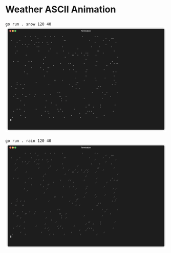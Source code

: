 # Weather ASCII Animation

`go run . snow 120 40`
![](assets/snow.gif)


`go run . rain 120 40`
![](assets/rain.gif)
